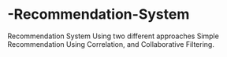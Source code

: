 # -Recommendation-System
Recommendation System Using two different approaches Simple Recommendation Using Correlation, and Collaborative Filtering.
